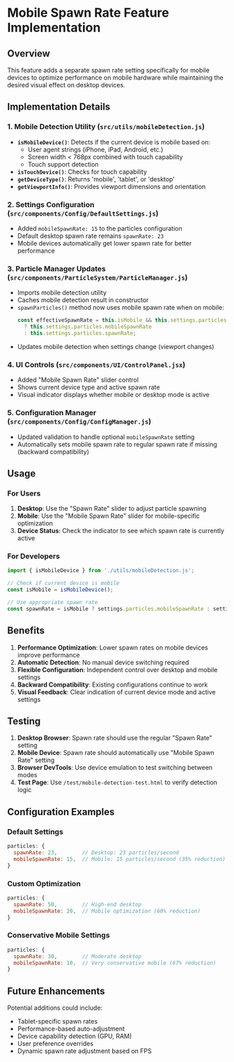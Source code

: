 # Mobile Spawn Rate Feature Implementation

## Overview
This feature adds a separate spawn rate setting specifically for mobile devices to optimize performance on mobile hardware while maintaining the desired visual effect on desktop devices.

## Implementation Details

### 1. Mobile Detection Utility (`src/utils/mobileDetection.js`)
- **`isMobileDevice()`**: Detects if the current device is mobile based on:
  - User agent strings (iPhone, iPad, Android, etc.)
  - Screen width < 768px combined with touch capability
  - Touch support detection
- **`isTouchDevice()`**: Checks for touch capability
- **`getDeviceType()`**: Returns 'mobile', 'tablet', or 'desktop'
- **`getViewportInfo()`**: Provides viewport dimensions and orientation

### 2. Settings Configuration (`src/components/Config/DefaultSettings.js`)
- Added `mobileSpawnRate: 15` to the particles configuration
- Default desktop spawn rate remains `spawnRate: 23`
- Mobile devices automatically get lower spawn rate for better performance

### 3. Particle Manager Updates (`src/components/ParticleSystem/ParticleManager.js`)
- Imports mobile detection utility
- Caches mobile detection result in constructor
- `spawnParticles()` method now uses mobile spawn rate when on mobile:
  ```javascript
  const effectiveSpawnRate = this.isMobile && this.settings.particles.mobileSpawnRate !== undefined
    ? this.settings.particles.mobileSpawnRate
    : this.settings.particles.spawnRate;
  ```
- Updates mobile detection when settings change (viewport changes)

### 4. UI Controls (`src/components/UI/ControlPanel.jsx`)
- Added "Mobile Spawn Rate" slider control
- Shows current device type and active spawn rate
- Visual indicator displays whether mobile or desktop mode is active

### 5. Configuration Manager (`src/components/Config/ConfigManager.js`)
- Updated validation to handle optional `mobileSpawnRate` setting
- Automatically sets mobile spawn rate to regular spawn rate if missing (backward compatibility)

## Usage

### For Users
1. **Desktop**: Use the "Spawn Rate" slider to adjust particle spawning
2. **Mobile**: Use the "Mobile Spawn Rate" slider for mobile-specific optimization
3. **Device Status**: Check the indicator to see which spawn rate is currently active

### For Developers
```javascript
import { isMobileDevice } from './utils/mobileDetection.js';

// Check if current device is mobile
const isMobile = isMobileDevice();

// Use appropriate spawn rate
const spawnRate = isMobile ? settings.particles.mobileSpawnRate : settings.particles.spawnRate;
```

## Benefits

1. **Performance Optimization**: Lower spawn rates on mobile devices improve performance
2. **Automatic Detection**: No manual device switching required
3. **Flexible Configuration**: Independent control over desktop and mobile settings
4. **Backward Compatibility**: Existing configurations continue to work
5. **Visual Feedback**: Clear indication of current device mode and active settings

## Testing

1. **Desktop Browser**: Spawn rate should use the regular "Spawn Rate" setting
2. **Mobile Device**: Spawn rate should automatically use "Mobile Spawn Rate" setting
3. **Browser DevTools**: Use device emulation to test switching between modes
4. **Test Page**: Use `/test/mobile-detection-test.html` to verify detection logic

## Configuration Examples

### Default Settings
```javascript
particles: {
  spawnRate: 23,        // Desktop: 23 particles/second
  mobileSpawnRate: 15,  // Mobile: 15 particles/second (35% reduction)
}
```

### Custom Optimization
```javascript
particles: {
  spawnRate: 50,        // High-end desktop
  mobileSpawnRate: 20,  // Mobile optimization (60% reduction)
}
```

### Conservative Mobile Settings
```javascript
particles: {
  spawnRate: 30,        // Moderate desktop
  mobileSpawnRate: 10,  // Very conservative mobile (67% reduction)
}
```

## Future Enhancements

Potential additions could include:
- Tablet-specific spawn rates
- Performance-based auto-adjustment
- Device capability detection (GPU, RAM)
- User preference overrides
- Dynamic spawn rate adjustment based on FPS
